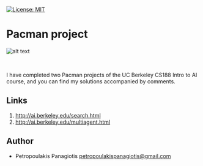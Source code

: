 [![License: MIT](https://img.shields.io/badge/License-MIT-yellow.svg)](https://opensource.org/licenses/MIT)
# Pacman project
<p align="center">

![alt text](https://upload.wikimedia.org/wikipedia/el/0/00/Pac-Man.png)</p> <br />

I have completed two Pacman projects of the UC Berkeley CS188 Intro to AI course, and you can find my solutions accompanied by comments.  

## Links
1. http://ai.berkeley.edu/search.html
2. http://ai.berkeley.edu/multiagent.html

## Author
* Petropoulakis Panagiotis petropoulakispanagiotis@gmail.com
